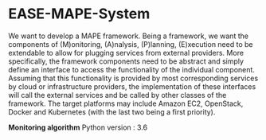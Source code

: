 # EASE-MAPE-System

We want to develop a MAPE framework. Being a framework, we want the components of (M)onitoring, (A)nalysis, (P)lanning, (E)xecution need to be extendable to allow for plugging services from external providers. More specifically, the framework components need to be abstract and simply define an interface to access the functionality of the individual component. Assuming that this functionality is provided by most corresponding services by cloud or infrastructure providers, the implementation of these interfaces will call the external services and be called by other classes of the framework. The target platforms may include Amazon EC2, OpenStack, Docker and Kubernetes (with the last two being a first priority).

**Monitoring algorithm**
Python version : 3.6
